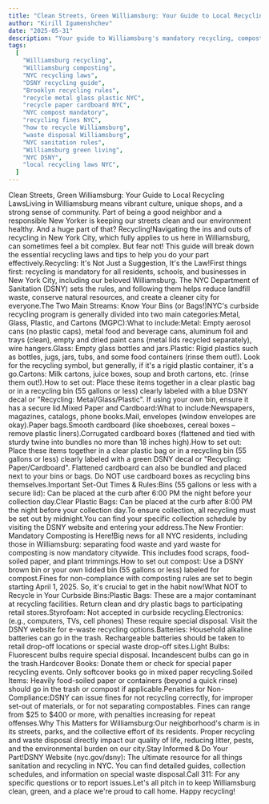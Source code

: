 ```yaml
---
title: "Clean Streets, Green Williamsburg: Your Guide to Local Recycling Laws"
author: "Kirill Igumenshchev"
date: "2025-05-31"
description: "Your guide to Williamsburg's mandatory recycling, composting rules, and NYC DSNY laws."
tags:
  [
    "Williamsburg recycling",
    "Williamsburg composting",
    "NYC recycling laws",
    "DSNY recycling guide",
    "Brooklyn recycling rules",
    "recycle metal glass plastic NYC",
    "recycle paper cardboard NYC",
    "NYC compost mandatory",
    "recycling fines NYC",
    "how to recycle Williamsburg",
    "waste disposal Williamsburg",
    "NYC sanitation rules",
    "Williamsburg green living",
    "NYC DSNY",
    "local recycling laws NYC",
  ]
---
```


Clean Streets, Green Williamsburg: Your Guide to Local Recycling LawsLiving in Williamsburg means vibrant culture, unique shops, and a strong sense of community. Part of being a good neighbor and a responsible New Yorker is keeping our streets clean and our environment healthy. And a huge part of that? Recycling!Navigating the ins and outs of recycling in New York City, which fully applies to us here in Williamsburg, can sometimes feel a bit complex. But fear not! This guide will break down the essential recycling laws and tips to help you do your part effectively.Recycling: It's Not Just a Suggestion, It's the Law!First things first: recycling is mandatory for all residents, schools, and businesses in New York City, including our beloved Williamsburg. The NYC Department of Sanitation (DSNY) sets the rules, and following them helps reduce landfill waste, conserve natural resources, and create a cleaner city for everyone.The Two Main Streams: Know Your Bins (or Bags!)NYC's curbside recycling program is generally divided into two main categories:Metal, Glass, Plastic, and Cartons (MGPC):What to include:Metal: Empty aerosol cans (no plastic caps), metal food and beverage cans, aluminum foil and trays (clean), empty and dried paint cans (metal lids recycled separately), wire hangers.Glass: Empty glass bottles and jars.Plastic: Rigid plastics such as bottles, jugs, jars, tubs, and some food containers (rinse them out!). Look for the recycling symbol, but generally, if it's a rigid plastic container, it's a go.Cartons: Milk cartons, juice boxes, soup and broth cartons, etc. (rinse them out!).How to set out: Place these items together in a clear plastic bag or in a recycling bin (55 gallons or less) clearly labeled with a blue DSNY decal or "Recycling: Metal/Glass/Plastic". If using your own bin, ensure it has a secure lid.Mixed Paper and Cardboard:What to include:Newspapers, magazines, catalogs, phone books.Mail, envelopes (window envelopes are okay).Paper bags.Smooth cardboard (like shoeboxes, cereal boxes – remove plastic liners).Corrugated cardboard boxes (flattened and tied with sturdy twine into bundles no more than 18 inches high).How to set out: Place these items together in a clear plastic bag or in a recycling bin (55 gallons or less) clearly labeled with a green DSNY decal or "Recycling: Paper/Cardboard". Flattened cardboard can also be bundled and placed next to your bins or bags. Do NOT use cardboard boxes as recycling bins themselves.Important Set-Out Times & Rules:Bins (55 gallons or less with a secure lid): Can be placed at the curb after 6:00 PM the night before your collection day.Clear Plastic Bags: Can be placed at the curb after 8:00 PM the night before your collection day.To ensure collection, all recycling must be set out by midnight.You can find your specific collection schedule by visiting the DSNY website and entering your address.The New Frontier: Mandatory Composting is Here!Big news for all NYC residents, including those in Williamsburg: separating food waste and yard waste for composting is now mandatory citywide. This includes food scraps, food-soiled paper, and plant trimmings.How to set out compost: Use a DSNY brown bin or your own lidded bin (55 gallons or less) labeled for compost.Fines for non-compliance with composting rules are set to begin starting April 1, 2025. So, it's crucial to get in the habit now!What NOT to Recycle in Your Curbside Bins:Plastic Bags: These are a major contaminant at recycling facilities. Return clean and dry plastic bags to participating retail stores.Styrofoam: Not accepted in curbside recycling.Electronics: (e.g., computers, TVs, cell phones) These require special disposal. Visit the DSNY website for e-waste recycling options.Batteries: Household alkaline batteries can go in the trash. Rechargeable batteries should be taken to retail drop-off locations or special waste drop-off sites.Light Bulbs: Fluorescent bulbs require special disposal. Incandescent bulbs can go in the trash.Hardcover Books: Donate them or check for special paper recycling events. Only softcover books go in mixed paper recycling.Soiled Items: Heavily food-soiled paper or containers (beyond a quick rinse) should go in the trash or compost if applicable.Penalties for Non-Compliance:DSNY can issue fines for not recycling correctly, for improper set-out of materials, or for not separating compostables. Fines can range from $25 to $400 or more, with penalties increasing for repeat offenses.Why This Matters for Williamsburg:Our neighborhood's charm is in its streets, parks, and the collective effort of its residents. Proper recycling and waste disposal directly impact our quality of life, reducing litter, pests, and the environmental burden on our city.Stay Informed & Do Your Part!DSNY Website (nyc.gov/dsny): The ultimate resource for all things sanitation and recycling in NYC. You can find detailed guides, collection schedules, and information on special waste disposal.Call 311: For any specific questions or to report issues.Let's all pitch in to keep Williamsburg clean, green, and a place we're proud to call home. Happy recycling!
